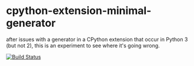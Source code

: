 # cpython-extension-minimal-generator

after issues with a generator in a CPython extension that occur in Python 3 (but not 2), this is an experiment to see where it's going wrong.

[![Build Status](https://travis-ci.org/tiwo/cpython-extension-minimal-generator.svg?branch=master)](https://travis-ci.org/tiwo/cpython-extension-minimal-generator)

